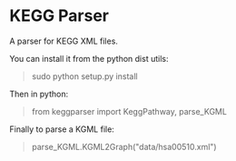 # KEGG Parser

A parser for KEGG XML files.

You can install it from the python dist utils:

> sudo python setup.py install

Then in python:

> from keggparser import KeggPathway, parse_KGML

Finally to parse a KGML file:

> parse_KGML.KGML2Graph("data/hsa00510.xml")